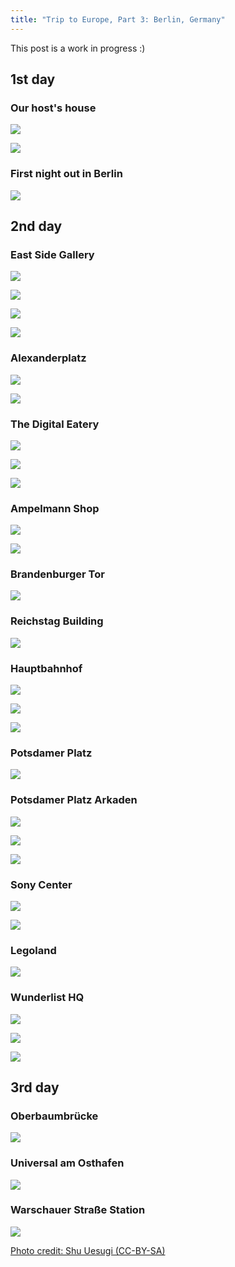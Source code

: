 ```yaml
---
title: "Trip to Europe, Part 3: Berlin, Germany"
---
```


<div class="alert alert-warning">This post is a work in progress :)</div>


## 1st day

### Our host's house

![](/images/eurotrip-thumb/eurotrip-95.jpg)

![](/images/eurotrip-thumb/eurotrip-96.jpg)

### First night out in Berlin

![](/images/eurotrip-thumb/eurotrip-101.jpg)

## 2nd day

### East Side Gallery

![](/images/eurotrip-thumb/eurotrip-104.jpg)

![](/images/eurotrip-thumb/eurotrip-112.jpg)

![](/images/eurotrip-thumb/eurotrip-174.jpg)

![](/images/eurotrip-thumb/eurotrip-183.jpg)

### Alexanderplatz

![](/images/eurotrip-thumb/eurotrip-115.jpg)

![](/images/eurotrip-thumb/eurotrip-117.jpg)

### The Digital Eatery

![](/images/eurotrip-thumb/eurotrip-119.jpg)

![](/images/eurotrip-thumb/eurotrip-120.jpg)

![](/images/eurotrip-thumb/eurotrip-122.jpg)

### Ampelmann Shop

![](/images/eurotrip-thumb/eurotrip-125.jpg)

![](/images/eurotrip-thumb/eurotrip-126.jpg)

### Brandenburger Tor

![](/images/eurotrip-thumb/eurotrip-127.jpg)

### Reichstag Building

![](/images/eurotrip-thumb/eurotrip-131.jpg)

### Hauptbahnhof

![](/images/eurotrip-thumb/eurotrip-134.jpg)

![](/images/eurotrip-thumb/eurotrip-135.jpg)

![](/images/eurotrip-thumb/eurotrip-136.jpg)

### Potsdamer Platz

![](/images/eurotrip-thumb/eurotrip-138.jpg)

### Potsdamer Platz Arkaden

![](/images/eurotrip-thumb/eurotrip-140.jpg)

![](/images/eurotrip-thumb/eurotrip-141.jpg)

![](/images/eurotrip-thumb/eurotrip-144.jpg)

### Sony Center

![](/images/eurotrip-thumb/eurotrip-145.jpg)

![](/images/eurotrip-thumb/eurotrip-146.jpg)

### Legoland

![](/images/eurotrip-thumb/eurotrip-147.jpg)

### Wunderlist HQ

![](/images/eurotrip-thumb/eurotrip-149.jpg)

![](/images/eurotrip-thumb/eurotrip-152.jpg)

![](/images/eurotrip-thumb/eurotrip-153.jpg)

## 3rd day

### Oberbaumbrücke

![](/images/eurotrip-thumb/eurotrip-185.jpg)

### Universal am Osthafen

![](/images/eurotrip-thumb/eurotrip-186.jpg)

### Warschauer Straße Station

![](/images/eurotrip-thumb/eurotrip-190.jpg)

<a href="https://www.flickr.com/photos/chibicode/sets/72157647587142756" target="_blank">Photo credit: Shu Uesugi (CC-BY-SA)</a>
